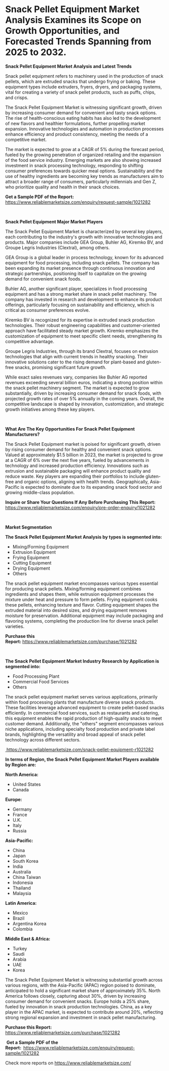 <p><h1>Snack Pellet Equipment Market Analysis Examines its Scope on Growth Opportunities, and Forecasted Trends Spanning from 2025 to 2032.</h1></p><p><strong>Snack Pellet Equipment Market Analysis and Latest Trends</strong></p>
<p><p>Snack pellet equipment refers to machinery used in the production of snack pellets, which are extruded snacks that undergo frying or baking. These equipment types include extruders, fryers, dryers, and packaging systems, vital for creating a variety of snack pellet products, such as puffs, chips, and crisps. </p><p>The Snack Pellet Equipment Market is witnessing significant growth, driven by increasing consumer demand for convenient and tasty snack options. The rise of health-conscious eating habits has also led to the development of new flavors and healthier formulations, further propelling market expansion. Innovative technologies and automation in production processes enhance efficiency and product consistency, meeting the needs of a competitive market.</p><p>The market is expected to grow at a CAGR of 5% during the forecast period, fueled by the growing penetration of organized retailing and the expansion of the food service industry. Emerging markets are also showing increased investment in snack processing technology, responding to shifting consumer preferences towards quicker meal options. Sustainability and the use of healthy ingredients are becoming key trends as manufacturers aim to attract a broader range of consumers, particularly millennials and Gen Z, who prioritize quality and health in their snack choices.</p></p>
<p><strong>Get a Sample PDF of the Report:&nbsp;</strong> <a href="https://www.reliablemarketsize.com/enquiry/request-sample/1021282?utm_campaign=1995&utm_medium=2&utm_source=Github&utm_content=ia&utm_term=19022025&utm_id=snack-pellet-equipment">https://www.reliablemarketsize.com/enquiry/request-sample/1021282</a></p>
<p>&nbsp;</p>
<p><strong>Snack Pellet Equipment Major Market Players</strong></p>
<p><p>The Snack Pellet Equipment Market is characterized by several key players, each contributing to the industry's growth with innovative technologies and products. Major companies include GEA Group, Buhler AG, Kiremko BV, and Groupe Legris Industries (Clextral), among others. </p><p>GEA Group is a global leader in process technology, known for its advanced equipment for food processing, including snack pellets. The company has been expanding its market presence through continuous innovation and strategic partnerships, positioning itself to capitalize on the growing demand for convenient snack foods.</p><p>Buhler AG, another significant player, specializes in food processing equipment and has a strong market share in snack pellet machinery. The company has invested in research and development to enhance its product offerings, particularly focusing on sustainability and efficiency, which is critical as consumer preferences evolve.</p><p>Kiremko BV is recognized for its expertise in extruded snack production technologies. Their robust engineering capabilities and customer-oriented approach have facilitated steady market growth. Kiremko emphasizes the customization of equipment to meet specific client needs, strengthening its competitive advantage.</p><p>Groupe Legris Industries, through its brand Clextral, focuses on extrusion technologies that align with current trends in healthy snacking. Their innovative solutions cater to the rising demand for plant-based and gluten-free snacks, promising significant future growth.</p><p>While exact sales revenues vary, companies like Buhler AG reported revenues exceeding several billion euros, indicating a strong position within the snack pellet machinery segment. The market is expected to grow substantially, driven by increasing consumer demand for snack foods, with projected growth rates of over 5% annually in the coming years. Overall, the competitive landscape is shaped by innovation, customization, and strategic growth initiatives among these key players.</p></p>
<p>&nbsp;</p>
<p><strong>What Are The Key Opportunities For Snack Pellet Equipment Manufacturers?</strong></p>
<p><p>The Snack Pellet Equipment market is poised for significant growth, driven by rising consumer demand for healthy and convenient snack options. Valued at approximately $1.5 billion in 2023, the market is projected to grow at a CAGR of 6% over the next five years, fueled by advancements in technology and increased production efficiency. Innovations such as extrusion and sustainable packaging will enhance product quality and reduce waste. Key players are expanding their portfolios to include gluten-free and organic options, aligning with health trends. Geographically, Asia-Pacific is expected to dominate due to its expanding snack food sector and growing middle-class population.</p></p>
<p><strong>Inquire or Share Your Questions If Any Before Purchasing This Report:</strong> <a href="https://www.reliablemarketsize.com/enquiry/pre-order-enquiry/1021282?utm_campaign=1995&utm_medium=2&utm_source=Github&utm_content=ia&utm_term=19022025&utm_id=snack-pellet-equipment">https://www.reliablemarketsize.com/enquiry/pre-order-enquiry/1021282</a></p>
<p>&nbsp;</p>
<p><strong>Market Segmentation</strong></p>
<p><strong>The Snack Pellet Equipment Market Analysis by types is segmented into:</strong></p>
<p><ul><li>Mixing/Forming Equipment</li><li>Extrusion Equipment</li><li>Frying Equipment</li><li>Cutting Equipment</li><li>Drying Equipment</li><li>Others</li></ul></p>
<p><p>The snack pellet equipment market encompasses various types essential for producing snack pellets. Mixing/forming equipment combines ingredients and shapes them, while extrusion equipment processes the mixture under heat and pressure to form pellets. Frying equipment cooks these pellets, enhancing texture and flavor. Cutting equipment shapes the extruded material into desired sizes, and drying equipment removes moisture for preservation. Additional equipment may include packaging and flavoring systems, completing the production line for diverse snack pellet varieties.</p></p>
<p><strong>Purchase this Report:&nbsp;</strong><a href="https://www.reliablemarketsize.com/purchase/1021282?utm_campaign=1995&utm_medium=2&utm_source=Github&utm_content=ia&utm_term=19022025&utm_id=snack-pellet-equipment">https://www.reliablemarketsize.com/purchase/1021282</a></p>
<p>&nbsp;</p>
<p><strong>The Snack Pellet Equipment Market Industry Research by Application is segmented into:</strong></p>
<p><ul><li>Food Processing Plant</li><li>Commercial Food Services</li><li>Others</li></ul></p>
<p><p>The snack pellet equipment market serves various applications, primarily within food processing plants that manufacture diverse snack products. These facilities leverage advanced equipment to create pellet-based snacks efficiently. In commercial food services, such as restaurants and catering, this equipment enables the rapid production of high-quality snacks to meet customer demand. Additionally, the "others" segment encompasses various niche applications, including specialty food production and private label brands, highlighting the versatility and broad appeal of snack pellet technology across different sectors.</p></p>
<p><a href="https://www.reliablemarketsize.com/snack-pellet-equipment-r1021282?utm_campaign=1995&utm_medium=2&utm_source=Github&utm_content=ia&utm_term=19022025&utm_id=snack-pellet-equipment">&nbsp;https://www.reliablemarketsize.com/snack-pellet-equipment-r1021282</a></p>
<p><strong>In terms of Region, the Snack Pellet Equipment Market Players available by Region are:</strong></p>
<p>
    <p> <strong> North America: </strong>
        <ul>
            <li>United States</li>
            <li>Canada</li>
        </ul>
        </p> 
    <p> <strong> Europe: </strong>
        <ul>
            <li>Germany</li>
            <li>France</li>
            <li>U.K.</li>
            <li>Italy</li>
            <li>Russia</li>
        </ul>
        </p> 
    <p> <strong> Asia-Pacific: </strong>
        <ul>
            <li>China</li>
            <li>Japan</li>
            <li>South Korea</li>
            <li>India</li>
            <li>Australia</li>
            <li>China Taiwan</li>
            <li>Indonesia</li>
            <li>Thailand</li>
            <li>Malaysia</li>
        </ul>
        </p> 
    <p> <strong> Latin America: </strong>
        <ul>
            <li>Mexico</li>
            <li>Brazil</li>
            <li>Argentina Korea</li>
            <li>Colombia</li>
        </ul>
        </p> 
    <p> <strong> Middle East & Africa: </strong>
        <ul>
            <li>Turkey</li>
            <li>Saudi</li>
            <li>Arabia</li>
            <li>UAE</li>
            <li>Korea</li>
        </ul>
    </p>
    </p>
<p><p>The Snack Pellet Equipment Market is witnessing substantial growth across various regions, with the Asia-Pacific (APAC) region poised to dominate, anticipated to hold a significant market share of approximately 35%. North America follows closely, capturing about 30%, driven by increasing consumer demand for convenient snacks. Europe holds a 25% share, fueled by innovation in snack production technologies. China, as a key player in the APAC market, is expected to contribute around 20%, reflecting strong regional expansion and investment in snack pellet manufacturing.</p></p>
<p><strong>Purchase this Report: </strong><a href="https://www.reliablemarketsize.com/purchase/1021282?utm_campaign=1995&utm_medium=2&utm_source=Github&utm_content=ia&utm_term=19022025&utm_id=snack-pellet-equipment">https://www.reliablemarketsize.com/purchase/1021282</a></p>
<p>&nbsp;<strong>Get a Sample PDF of the Report:&nbsp;&nbsp;</strong><a href="https://www.reliablemarketsize.com/enquiry/request-sample/1021282?utm_campaign=1995&utm_medium=2&utm_source=Github&utm_content=ia&utm_term=19022025&utm_id=snack-pellet-equipment">https://www.reliablemarketsize.com/enquiry/request-sample/1021282</a></p>
<p><strong></strong></p>
<p>Check more reports on <a href="https://www.reliablemarketsize.com/?utm_campaign=1995&utm_medium=2&utm_source=Github&utm_content=ia&utm_term=19022025&utm_id=snack-pellet-equipment">https://www.reliablemarketsize.com/</a></p>